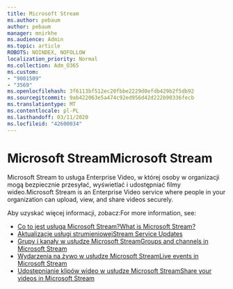 ```yaml
---
title: Microsoft Stream
ms.author: pebaum
author: pebaum
manager: mnirkhe
ms.audience: Admin
ms.topic: article
ROBOTS: NOINDEX, NOFOLLOW
localization_priority: Normal
ms.collection: Adm_O365
ms.custom:
- "9001509"
- "3569"
ms.openlocfilehash: 3f6113bf512ec20fbbe2229d0efdb429b2f5db92
ms.sourcegitcommit: 9ab422063e5a474c92ed956d42d222b90336fecb
ms.translationtype: MT
ms.contentlocale: pl-PL
ms.lasthandoff: 03/11/2020
ms.locfileid: "42600034"
---
```

# <a name="microsoft-stream"></a><span data-ttu-id="a5143-102">Microsoft Stream</span><span class="sxs-lookup"><span data-stu-id="a5143-102">Microsoft Stream</span></span>

<span data-ttu-id="a5143-103">Microsoft Stream to usługa Enterprise Video, w której osoby w organizacji mogą bezpiecznie przesyłać, wyświetlać i udostępniać filmy wideo.</span><span class="sxs-lookup"><span data-stu-id="a5143-103">Microsoft Stream is an Enterprise Video service where people in your organization can upload, view, and share videos securely.</span></span> 

<span data-ttu-id="a5143-104">Aby uzyskać więcej informacji, zobacz:</span><span class="sxs-lookup"><span data-stu-id="a5143-104">For more information, see:</span></span>

- [<span data-ttu-id="a5143-105">Co to jest usługa Microsoft Stream?</span><span class="sxs-lookup"><span data-stu-id="a5143-105">What is Microsoft Stream?</span></span>](https://docs.microsoft.com/stream/overview)
- [<span data-ttu-id="a5143-106">Aktualizacje usługi strumieniowej</span><span class="sxs-lookup"><span data-stu-id="a5143-106">Stream Service Updates</span></span>](https://techcommunity.microsoft.com/t5/microsoft-stream-service-updates/bd-p/StreamAnnouncements)
- [<span data-ttu-id="a5143-107">Grupy i kanały w usłudze Microsoft Stream</span><span class="sxs-lookup"><span data-stu-id="a5143-107">Groups and channels in Microsoft Stream</span></span>](https://docs.microsoft.com/stream/groups-channels-organization)
- [<span data-ttu-id="a5143-108">Wydarzenia na żywo w usłudze Microsoft Stream</span><span class="sxs-lookup"><span data-stu-id="a5143-108">Live events in Microsoft Stream</span></span>](https://docs.microsoft.com/stream/live-event-overview)
- [<span data-ttu-id="a5143-109">Udostępnianie klipów wideo w usłudze Microsoft Stream</span><span class="sxs-lookup"><span data-stu-id="a5143-109">Share your videos in Microsoft Stream</span></span>](https://docs.microsoft.com/stream/portal-share-video)